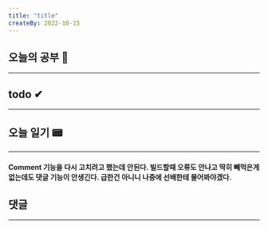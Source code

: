 ```yaml
---
title: "title"
createBy: 2022-10-15
---
```

## 오늘의 공부 🎉
---
### 

## todo ✔
---
### 

## 오늘 일기 📟
---
#### Comment 기능을 다시 고치려고 했는데 안된다. 빌드할때 오류도 안나고 딱히 빼먹은게 없는데도 댓글 기능이 안생긴다. 급한건 아니니 나중에 선배한테 물어봐야겠다.
## 댓글
---

<Comment />